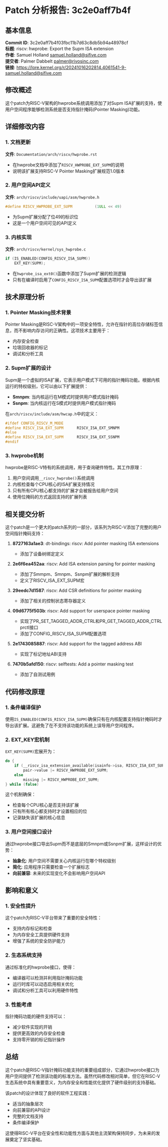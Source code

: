 # Patch 分析报告: 3c2e0aff7b4f

## 基本信息

**Commit ID**: 3c2e0aff7b4f03fbc11b7d63c8db5b94a48978cf  
**标题**: riscv: hwprobe: Export the Supm ISA extension  
**作者**: Samuel Holland <samuel.holland@sifive.com>  
**提交者**: Palmer Dabbelt <palmer@rivosinc.com>  
**链接**: https://lore.kernel.org/r/20241016202814.4061541-9-samuel.holland@sifive.com  

## 修改概述

这个patch为RISC-V架构的hwprobe系统调用添加了对Supm ISA扩展的支持，使用户空间程序能够检测系统是否支持指针掩码(Pointer Masking)功能。

## 详细修改内容

### 1. 文档更新

**文件**: `Documentation/arch/riscv/hwprobe.rst`
- 在hwprobe文档中添加了`RISCV_HWPROBE_EXT_SUPM`的说明
- 说明该扩展支持RISC-V Pointer Masking扩展规范1.0版本

### 2. 用户空间API定义

**文件**: `arch/riscv/include/uapi/asm/hwprobe.h`
```c
#define RISCV_HWPROBE_EXT_SUPM          (1ULL << 49)
```
- 为Supm扩展分配了位49的标识位
- 这是一个用户空间可见的API定义

### 3. 内核实现

**文件**: `arch/riscv/kernel/sys_hwprobe.c`
```c
if (IS_ENABLED(CONFIG_RISCV_ISA_SUPM))
    EXT_KEY(SUPM);
```
- 在`hwprobe_isa_ext0()`函数中添加了Supm扩展的检测逻辑
- 只有在编译时启用了`CONFIG_RISCV_ISA_SUPM`配置选项时才会导出该扩展

## 技术原理分析

### 1. Pointer Masking技术背景

Pointer Masking是RISC-V架构中的一项安全特性，允许在指针的高位存储标签信息，而不影响内存访问的正确性。这项技术主要用于：
- 内存安全检查
- 垃圾回收器的标记
- 调试和分析工具

### 2. Supm扩展的设计

Supm是一个虚拟的ISA扩展，它表示用户模式下可用的指针掩码功能。根据内核运行的特权级别，它可以由以下扩展提供：
- **Smnpm**: 当内核运行在M模式时提供用户模式指针掩码
- **Ssnpm**: 当内核运行在S模式时提供用户模式指针掩码

在`arch/riscv/include/asm/hwcap.h`中的定义：
```c
#ifdef CONFIG_RISCV_M_MODE
#define RISCV_ISA_EXT_SUPM      RISCV_ISA_EXT_SMNPM
#else
#define RISCV_ISA_EXT_SUPM      RISCV_ISA_EXT_SSNPM
#endif
```

### 3. hwprobe机制

hwprobe是RISC-V特有的系统调用，用于查询硬件特性。其工作原理：
1. 用户空间调用`__riscv_hwprobe()`系统调用
2. 内核检查每个CPU核心的ISA扩展支持情况
3. 只有所有CPU核心都支持的扩展才会被报告给用户空间
4. 使用位掩码的方式返回支持的扩展列表

## 相关提交分析

这个patch是一个更大的patch系列的一部分，该系列为RISC-V添加了完整的用户空间指针掩码支持：

1. **8727163a1ae3**: dt-bindings: riscv: Add pointer masking ISA extensions
   - 添加了设备树绑定定义

2. **2e6f6ea452aa**: riscv: Add ISA extension parsing for pointer masking
   - 添加了Smmpm、Smnpm、Ssnpm扩展的解析支持
   - 定义了RISCV_ISA_EXT_SUPM宏

3. **29eedc7d1587**: riscv: Add CSR definitions for pointer masking
   - 添加了相关的控制状态寄存器定义

4. **09d6775f503b**: riscv: Add support for userspace pointer masking
   - 实现了PR_SET_TAGGED_ADDR_CTRL和PR_GET_TAGGED_ADDR_CTRL prctl接口
   - 添加了CONFIG_RISCV_ISA_SUPM配置选项

5. **2e1743085887**: riscv: Add support for the tagged address ABI
   - 实现了标记地址ABI支持

6. **7470b5afd150**: riscv: selftests: Add a pointer masking test
   - 添加了自测试用例

## 代码修改原理

### 1. 条件编译保护

使用`IS_ENABLED(CONFIG_RISCV_ISA_SUPM)`确保只有在内核配置支持指针掩码时才导出该扩展。这避免了在不支持该功能的系统上误导用户空间程序。

### 2. EXT_KEY宏机制

`EXT_KEY(SUPM)`宏展开为：
```c
do {
    if (__riscv_isa_extension_available(isainfo->isa, RISCV_ISA_EXT_SUPM))
        pair->value |= RISCV_HWPROBE_EXT_SUPM;
    else
        missing |= RISCV_HWPROBE_EXT_SUPM;
} while (false)
```

这个机制确保：
- 检查每个CPU核心是否支持该扩展
- 只有所有核心都支持时才设置相应的位
- 记录缺失该扩展的核心信息

### 3. 用户空间接口设计

通过hwprobe接口导出Supm而不是底层的Smnpm或Ssnpm扩展，这样设计的优势：
- **抽象化**: 用户空间不需要关心内核运行在哪个特权级别
- **简化**: 应用程序只需要检查一个扩展标志
- **向前兼容**: 未来的实现变化不会影响用户空间API

## 影响和意义

### 1. 安全性提升

这个patch为RISC-V平台带来了重要的安全特性：
- 支持内存标记和检查
- 为内存安全工具提供硬件支持
- 增强了系统的安全防护能力

### 2. 生态系统支持

通过标准化的hwprobe接口，使得：
- 编译器可以检测并利用指针掩码功能
- 运行时库可以动态启用相关优化
- 调试和分析工具可以利用硬件特性

### 3. 性能考虑

指针掩码功能的硬件支持可以：
- 减少软件实现的开销
- 提供更高效的内存安全检查
- 支持零开销的标记指针操作

## 总结

这个patch是RISC-V指针掩码功能支持的重要组成部分，它通过hwprobe接口为用户空间提供了检测该功能的标准方法。虽然代码修改相对简单，但它在RISC-V生态系统中具有重要意义，为内存安全和性能优化提供了硬件级别的支持基础。

该patch的设计体现了良好的软件工程实践：
- 适当的抽象层次
- 向前兼容的API设计
- 完整的文档支持
- 条件编译保护

这使得RISC-V平台在安全性和功能性方面与其他主流架构保持同步，为未来的发展奠定了坚实基础。